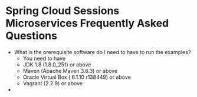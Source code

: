 # Spring Cloud Sessions Microservices Frequently Asked Questions
 - What is the prerequisite software do I need to have to run the examples?
    - You need to have
    - JDK 1.8 (1.8.0_251) or above
    - Maven (Apache Maven 3.6.3) or above
    - Oracle Virtual Box ( 6.1.10 r138449) or above
    - Vagrant (2.2.9) or above
 - 
